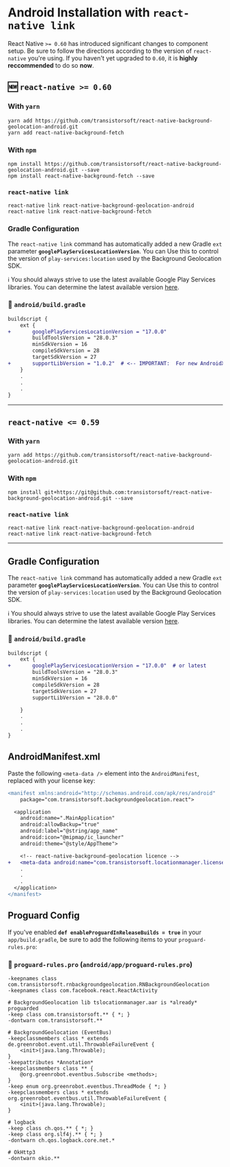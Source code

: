 # Android Installation with `react-native link`

React Native `>= 0.60` has introduced significant changes to component setup.  Be sure to follow the directions according to the version of `react-native` you're using.  If you haven't yet upgraded to `0.60`, it is **highly reccommended** to do so **now**.

## 🆕 `react-native >= 0.60`

### With `yarn`

```shell
yarn add https://github.com/transistorsoft/react-native-background-geolocation-android.git
yarn add react-native-background-fetch
```

### With `npm`
```shell
npm install https://github.com/transistorsoft/react-native-background-geolocation-android.git --save
npm install react-native-background-fetch --save
```

### `react-native link`
```shell
react-native link react-native-background-geolocation-android
react-native link react-native-background-fetch
```

### Gradle Configuration

The `react-native link` command has automatically added a new Gradle `ext` parameter **`googlePlayServicesLocationVersion`**.  You can Use this to control the version of `play-services:location` used by the Background Geolocation SDK.

:information_source: You should always strive to use the latest available Google Play Services libraries.  You can determine the latest available version [here](https://developers.google.com/android/guides/setup).

### :open_file_folder: **`android/build.gradle`**

```diff
buildscript {
    ext {
+       googlePlayServicesLocationVersion = "17.0.0"
        buildToolsVersion = "28.0.3"
        minSdkVersion = 16
        compileSdkVersion = 28
        targetSdkVersion = 27
+       supportLibVersion = "1.0.2"  # <-- IMPORTANT:  For new AndroidX compatibility.
    }
    .
    .
    .
}
```

-----------------------------------------------------------------------------------

## `react-native <= 0.59`

### With `yarn`

```shell
yarn add https://github.com/transistorsoft/react-native-background-geolocation-android.git
```

### With `npm`
```shell
npm install git+https://git@github.com:transistorsoft/react-native-background-geolocation-android.git --save
```

### `react-native link`
```shell
react-native link react-native-background-geolocation-android
react-native link react-native-background-fetch
```

-----------------------------------------------------------------------------------

## Gradle Configuration

The `react-native link` command has automatically added a new Gradle `ext` parameter **`googlePlayServicesLocationVersion`**.  You can Use this to control the version of `play-services:location` used by the Background Geolocation SDK.

:information_source: You should always strive to use the latest available Google Play Services libraries.  You can determine the latest available version [here](https://developers.google.com/android/guides/setup).

### :open_file_folder: **`android/build.gradle`**

```diff
buildscript {
    ext {
+       googlePlayServicesLocationVersion = "17.0.0"  # or latest
        buildToolsVersion = "28.0.3"
        minSdkVersion = 16
        compileSdkVersion = 28
        targetSdkVersion = 27
        supportLibVersion = "28.0.0"

    }
    .
    .
    .
}
```

## AndroidManifest.xml

Paste the following `<meta-data />` element into the `AndroidManifest`, replaced with your license key:

```diff
<manifest xmlns:android="http://schemas.android.com/apk/res/android"
    package="com.transistorsoft.backgroundgeolocation.react">

  <application
    android:name=".MainApplication"
    android:allowBackup="true"
    android:label="@string/app_name"
    android:icon="@mipmap/ic_launcher"
    android:theme="@style/AppTheme">

    <!-- react-native-background-geolocation licence -->
+   <meta-data android:name="com.transistorsoft.locationmanager.license" android:value="YOUR_LICENCE_KEY_HERE" />
    .
    .
    .
  </application>
</manifest>

```


## Proguard Config

If you've enabled **`def enableProguardInReleaseBuilds = true`** in your `app/build.gradle`, be sure to add the following items to your `proguard-rules.pro`:

### :open_file_folder: `proguard-rules.pro` (`android/app/proguard-rules.pro`)

```proguard
-keepnames class com.transistorsoft.rnbackgroundgeolocation.RNBackgroundGeolocation
-keepnames class com.facebook.react.ReactActivity

# BackgroundGeolocation lib tslocationmanager.aar is *already* proguarded
-keep class com.transistorsoft.** { *; }
-dontwarn com.transistorsoft.**

# BackgroundGeolocation (EventBus)
-keepclassmembers class * extends de.greenrobot.event.util.ThrowableFailureEvent {
    <init>(java.lang.Throwable);
}
-keepattributes *Annotation*
-keepclassmembers class ** {
    @org.greenrobot.eventbus.Subscribe <methods>;
}
-keep enum org.greenrobot.eventbus.ThreadMode { *; }
-keepclassmembers class * extends org.greenrobot.eventbus.util.ThrowableFailureEvent {
    <init>(java.lang.Throwable);
}

# logback
-keep class ch.qos.** { *; }
-keep class org.slf4j.** { *; }
-dontwarn ch.qos.logback.core.net.*

# OkHttp3
-dontwarn okio.**
```

